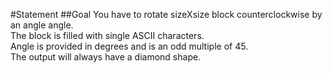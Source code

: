 #Statement
##Goal
You have to rotate sizeXsize block counterclockwise by an angle angle.<br>
The block is filled with single ASCII characters.<br>
Angle is provided in degrees and is an odd multiple of 45.<br>
The output will always have a diamond shape. 